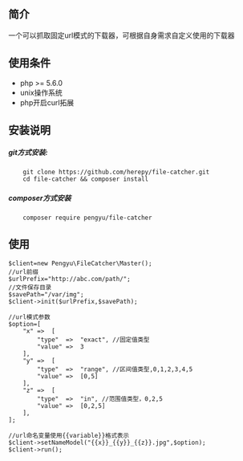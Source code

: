 ## 简介

一个可以抓取固定url模式的下载器，可根据自身需求自定义使用的下载器

## 使用条件

* php >= 5.6.0
* unix操作系统
* php开启curl拓展

## 安装说明

##### git方式安装:
```git
    git clone https://github.com/herepy/file-catcher.git
    cd file-catcher && composer install
```
##### composer方式安装
```comopser
    composer require pengyu/file-catcher
```

## 使用

```
$client=new Pengyu\FileCatcher\Master();
//url前缀
$urlPrefix="http://abc.com/path/";
//文件保存目录
$savePath="/var/img";
$client->init($urlPrefix,$savePath);

//url模式参数
$option=[
    "x" =>  [
        "type"  =>  "exact", //固定值类型
        "value" =>  3
    ],
    "y" =>  [
        "type"  =>  "range", //区间值类型,0,1,2,3,4,5
        "value" =>  [0,5]
    ],
    "z" =>  [
        "type"  =>  "in", //范围值类型，0,2,5
        "value" =>  [0,2,5]
    ],
];

//url命名变量使用{{variable}}格式表示
$client->setNameModel("{{x}}_{{y}}_{{z}}.jpg",$option);
$client->run();
```
